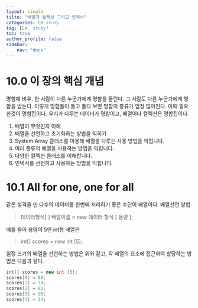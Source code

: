 ```yaml
---
layout: single
tilte: "배열과 컬렉션 그리고 인덱서"
categories: C# study
tag: [C#, study]
toc: true
author_profile: false
sidebar:
    nav: "docs"
---
```


# 10.0 이 장의 핵심 개념

명함에 비유. 한 사람이 다른 누군가에게 명함을 돌린다. 그 사람도 다른 누군가에게 명함을 받는다. 이렇게 명함들이 돌고 돌다 보면 명함의 종류가 엄청 많아진다. 이때 필요한것이 명함집이다. 
우리가 다루는 데이터가 명함이고, 배열이나 컬렉션은 명합집이다.

1. 배열이 무엇인지 이해
2. 배열을 선언하고 초기화하는 방법을 익히기
3. System.Array 클래스를 이용해 배열을 다루는 사용 방법을 익힙니다.
4. 여러 종류의 배열을 사용하는 방법을 익힙니다.
5. 다양한 컬렉션 클래스를 이해합니다.
6. 인덱서를 선언하고 사용하는 방법을 익힙니다.

# 10.1 All for one, one for all

같은 성격을 띤 다수의 데이터를 한번에 처리하기 좋은 수단이 배열이다. 배열선언 방법

> 데이터형식[ ] 배열이름 = new 데이터 형식 [ 용량 ];

예를 들어 용량이 5인 int형 배열은

> int[] scores = new int [5];

일정 크기의 배열을 선언하는 방법은 위와 같고, 각 배열의 요소에 접근하여 할당하는 방법은 다음과 같다.
```c#
int[] scores = new int [5];
scores[0] = 80;
scores[1] = 74;
scores[2] = 81;
scores[3] = 90;
scores[4] = 34;
```

